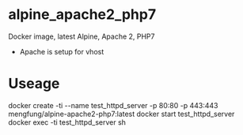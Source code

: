 # alpine_apache2_php7
Docker image, latest Alpine, Apache 2, PHP7

* Apache is setup for vhost

# Useage
docker create -ti --name test_httpd_server -p 80:80 -p 443:443 mengfung/alpine-apache2-php7:latest
docker start test_httpd_server
docker exec -ti test_httpd_server sh